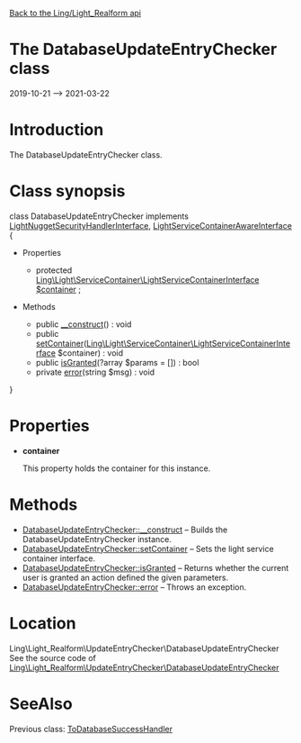[Back to the Ling/Light_Realform api](https://github.com/lingtalfi/Light_Realform/blob/master/doc/api/Ling/Light_Realform.md)



The DatabaseUpdateEntryChecker class
================
2019-10-21 --> 2021-03-22






Introduction
============

The DatabaseUpdateEntryChecker class.



Class synopsis
==============


class <span class="pl-k">DatabaseUpdateEntryChecker</span> implements [LightNuggetSecurityHandlerInterface](https://github.com/lingtalfi/Light_Nugget/blob/master/doc/api/Ling/Light_Nugget/SecurityHandler/LightNuggetSecurityHandlerInterface.md), [LightServiceContainerAwareInterface](https://github.com/lingtalfi/Light/blob/master/doc/api/Ling/Light/ServiceContainer/LightServiceContainerAwareInterface.md) {

- Properties
    - protected [Ling\Light\ServiceContainer\LightServiceContainerInterface](https://github.com/lingtalfi/Light/blob/master/doc/api/Ling/Light/ServiceContainer/LightServiceContainerInterface.md) [$container](#property-container) ;

- Methods
    - public [__construct](https://github.com/lingtalfi/Light_Realform/blob/master/doc/api/Ling/Light_Realform/UpdateEntryChecker/DatabaseUpdateEntryChecker/__construct.md)() : void
    - public [setContainer](https://github.com/lingtalfi/Light_Realform/blob/master/doc/api/Ling/Light_Realform/UpdateEntryChecker/DatabaseUpdateEntryChecker/setContainer.md)([Ling\Light\ServiceContainer\LightServiceContainerInterface](https://github.com/lingtalfi/Light/blob/master/doc/api/Ling/Light/ServiceContainer/LightServiceContainerInterface.md) $container) : void
    - public [isGranted](https://github.com/lingtalfi/Light_Realform/blob/master/doc/api/Ling/Light_Realform/UpdateEntryChecker/DatabaseUpdateEntryChecker/isGranted.md)(?array $params = []) : bool
    - private [error](https://github.com/lingtalfi/Light_Realform/blob/master/doc/api/Ling/Light_Realform/UpdateEntryChecker/DatabaseUpdateEntryChecker/error.md)(string $msg) : void

}




Properties
=============

- <span id="property-container"><b>container</b></span>

    This property holds the container for this instance.
    
    



Methods
==============

- [DatabaseUpdateEntryChecker::__construct](https://github.com/lingtalfi/Light_Realform/blob/master/doc/api/Ling/Light_Realform/UpdateEntryChecker/DatabaseUpdateEntryChecker/__construct.md) &ndash; Builds the DatabaseUpdateEntryChecker instance.
- [DatabaseUpdateEntryChecker::setContainer](https://github.com/lingtalfi/Light_Realform/blob/master/doc/api/Ling/Light_Realform/UpdateEntryChecker/DatabaseUpdateEntryChecker/setContainer.md) &ndash; Sets the light service container interface.
- [DatabaseUpdateEntryChecker::isGranted](https://github.com/lingtalfi/Light_Realform/blob/master/doc/api/Ling/Light_Realform/UpdateEntryChecker/DatabaseUpdateEntryChecker/isGranted.md) &ndash; Returns whether the current user is granted an action defined the given parameters.
- [DatabaseUpdateEntryChecker::error](https://github.com/lingtalfi/Light_Realform/blob/master/doc/api/Ling/Light_Realform/UpdateEntryChecker/DatabaseUpdateEntryChecker/error.md) &ndash; Throws an exception.





Location
=============
Ling\Light_Realform\UpdateEntryChecker\DatabaseUpdateEntryChecker<br>
See the source code of [Ling\Light_Realform\UpdateEntryChecker\DatabaseUpdateEntryChecker](https://github.com/lingtalfi/Light_Realform/blob/master/UpdateEntryChecker/DatabaseUpdateEntryChecker.php)



SeeAlso
==============
Previous class: [ToDatabaseSuccessHandler](https://github.com/lingtalfi/Light_Realform/blob/master/doc/api/Ling/Light_Realform/SuccessHandler/ToDatabaseSuccessHandler.md)<br>
